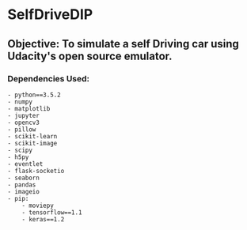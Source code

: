 # SelfDriveDIP

## Objective: To simulate a self Driving car using Udacity's open source emulator.

### Dependencies Used:
    - python==3.5.2
    - numpy
    - matplotlib
    - jupyter
    - opencv3
    - pillow
    - scikit-learn
    - scikit-image
    - scipy
    - h5py
    - eventlet
    - flask-socketio
    - seaborn
    - pandas
    - imageio
    - pip:
        - moviepy
        - tensorflow==1.1
        - keras==1.2
